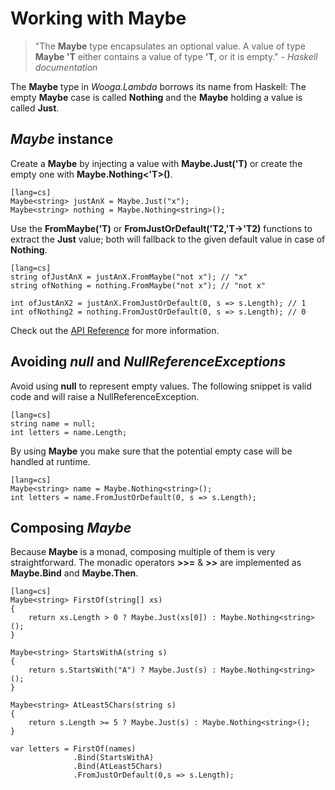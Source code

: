 # Working with Maybe

> "The **Maybe** type encapsulates an optional value.
> A value of type **Maybe 'T** either contains a value of type **'T**, or it is empty."
> *- Haskell documentation*

The **Maybe** type in *Wooga.Lambda* borrows its name from Haskell:
The empty **Maybe** case is called **Nothing** and the **Maybe** holding a value is called **Just**.

## *Maybe* instance

Create a **Maybe** by injecting a value with **Maybe.Just('T)** or create the empty one with **Maybe.Nothing<'T>()**.

    [lang=cs]
    Maybe<string> justAnX = Maybe.Just("x");
    Maybe<string> nothing = Maybe.Nothing<string>();

Use the **FromMaybe('T)** or **FromJustOrDefault('T2,'T->'T2)** functions to extract the **Just** value;
both will fallback to the given default value in case of **Nothing**.

    [lang=cs]
    string ofJustAnX = justAnX.FromMaybe("not x"); // "x"
    string ofNothing = nothing.FromMaybe("not x"); // "not x"

    int ofJustAnX2 = justAnX.FromJustOrDefault(0, s => s.Length); // 1
    int ofNothing2 = nothing.FromJustOrDefault(0, s => s.Length); // 0

Check out the [API Reference](reference/wooga-lambda-control-monad-maybe.html) for more information.

## Avoiding *null* and *NullReferenceExceptions*

Avoid using **null** to represent empty values. The following snippet is valid code and will raise a NullReferenceException.  

    [lang=cs]
    string name = null;
    int letters = name.Length;

By using **Maybe** you make sure that the potential empty case will be handled at runtime.

    [lang=cs]
    Maybe<string> name = Maybe.Nothing<string>();
    int letters = name.FromJustOrDefault(0, s => s.Length);

## Composing *Maybe*

Because **Maybe** is a monad, composing multiple of them is very straightforward.
The monadic operators **>>=** & **>>** are implemented as **Maybe.Bind** and **Maybe.Then**.

    [lang=cs]
    Maybe<string> FirstOf(string[] xs)
    {
        return xs.Length > 0 ? Maybe.Just(xs[0]) : Maybe.Nothing<string>();
    }

    Maybe<string> StartsWithA(string s)
    {
        return s.StartsWith("A") ? Maybe.Just(s) : Maybe.Nothing<string>();
    }

    Maybe<string> AtLeast5Chars(string s)
    {
        return s.Length >= 5 ? Maybe.Just(s) : Maybe.Nothing<string>();
    }

    var letters = FirstOf(names)
                  .Bind(StartsWithA)
                  .Bind(AtLeast5Chars)
                  .FromJustOrDefault(0,s => s.Length);
